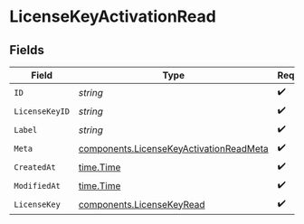 # LicenseKeyActivationRead


## Fields

| Field                                                                                              | Type                                                                                               | Required                                                                                           | Description                                                                                        |
| -------------------------------------------------------------------------------------------------- | -------------------------------------------------------------------------------------------------- | -------------------------------------------------------------------------------------------------- | -------------------------------------------------------------------------------------------------- |
| `ID`                                                                                               | *string*                                                                                           | :heavy_check_mark:                                                                                 | N/A                                                                                                |
| `LicenseKeyID`                                                                                     | *string*                                                                                           | :heavy_check_mark:                                                                                 | N/A                                                                                                |
| `Label`                                                                                            | *string*                                                                                           | :heavy_check_mark:                                                                                 | N/A                                                                                                |
| `Meta`                                                                                             | [components.LicenseKeyActivationReadMeta](../../models/components/licensekeyactivationreadmeta.md) | :heavy_check_mark:                                                                                 | N/A                                                                                                |
| `CreatedAt`                                                                                        | [time.Time](https://pkg.go.dev/time#Time)                                                          | :heavy_check_mark:                                                                                 | N/A                                                                                                |
| `ModifiedAt`                                                                                       | [time.Time](https://pkg.go.dev/time#Time)                                                          | :heavy_check_mark:                                                                                 | N/A                                                                                                |
| `LicenseKey`                                                                                       | [components.LicenseKeyRead](../../models/components/licensekeyread.md)                             | :heavy_check_mark:                                                                                 | N/A                                                                                                |